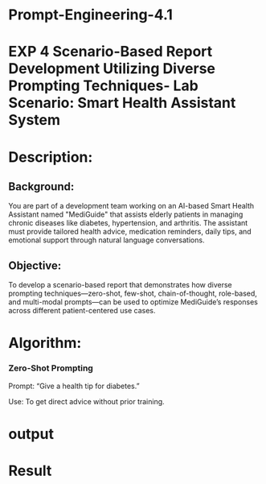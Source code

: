 # Prompt-Engineering-4.1
# EXP 4 Scenario-Based Report Development Utilizing Diverse Prompting Techniques- Lab Scenario: Smart Health Assistant System
# Description: 
## Background:
You are part of a development team working on an AI-based Smart Health Assistant named "MediGuide" that assists elderly patients in managing chronic diseases like diabetes, hypertension, and arthritis. The assistant must provide tailored health advice, medication reminders, daily tips, and emotional support through natural language conversations.

## Objective:
To develop a scenario-based report that demonstrates how diverse prompting techniques—zero-shot, few-shot, chain-of-thought, role-based, and multi-modal prompts—can be used to optimize MediGuide’s responses across different patient-centered use cases.

# Algorithm:
### Zero-Shot Prompting
Prompt: 
“Give a health tip for diabetes.”

Use:
To get direct advice without prior training.

# output
# Result




